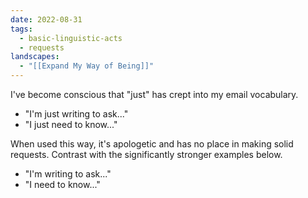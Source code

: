 ```yaml
---
date: 2022-08-31
tags:
  - basic-linguistic-acts
  - requests
landscapes:
  - "[[Expand My Way of Being]]"
---
```


I've become conscious that "just" has crept into my email vocabulary.

- "I'm just writing to ask..."
- "I just need to know..."

When used this way, it's apologetic and has no place in making solid requests. Contrast with the significantly stronger examples below.

- "I'm writing to ask..."
- "I need to know..."
